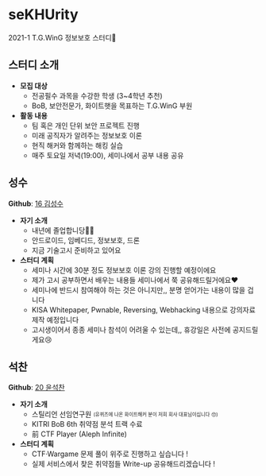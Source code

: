 # seKHUrity
2021-1 T.G.WinG 정보보호 스터디🔐

## 스터디 소개
- **모집 대상**
    - 전공필수 과목을 수강한 학생 (3~4학년 추천)
    - BoB, 보안전문가, 화이트햇을 목표하는 T.G.WinG 부원
- **활동 내용**
    - 팀 혹은 개인 단위 보안 프로젝트 진행
    - 미래 공직자가 알려주는 정보보호 이론
    - 현직 해커와 함께하는 해킹 실습
    - 매주 토요일 저녁(19:00), 세미나에서 공부 내용 공유

## 성수
**Github**: [16 김성수](https://github.com/korkeep)
- **자기 소개**
    - 내년에 졸업합니당👨‍🎓
    - 안드로이드, 임베디드, 정보보호, 드론
    - 지금 기술고시 준비하고 있어요
- **스터디 계획**
    - 세미나 시간에 30분 정도 정보보호 이론 강의 진행할 예정이에요
    - 제가 고시 공부하면서 배우는 내용들 세미나에서 쭉 공유해드릴거에요❤️
    - 세미나에 반드시 참여해야 하는 것은 아니지만,, 분명 얻어가는 내용이 많을 겁니다
    - KISA Whitepaper, Pwnable, Reversing, Webhacking 내용으로 강의자료 제작 예정입니다
    - 고시생이어서 종종 세미나 참석이 어려울 수 있는데,, 휴강일은 사전에 공지드릴게요😢

## 석찬
**Github**: [20 윤석찬](https://github.com/ch4n3-yoon)
<!-- 여기에다 쭉 써주면 되어용~~ -->
- **자기 소개**
    - 스틸리언 선임연구원 <sub><sup>(유퀴즈에 나온 화이트해커 분이 저희 회사 대표님이십니다 😙)</sup></sub>
    - KITRI BoB 6th 취약점 분석 트랙 수료
    - 前 CTF Player (Aleph Infinite)
- **스터디 계획**
    - CTF·Wargame 문제 풀이 위주로 진행하고 싶습니다 !
    - 실제 서비스에서 찾은 취약점들 Write-up 공유해드리겠습니다 !
